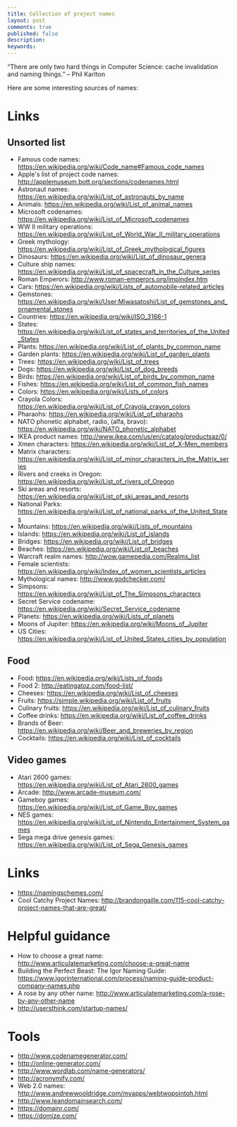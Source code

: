 ```yaml
---
title: Collection of project names
layout: post
comments: true
published: false
description: 
keywords: 
---
```


“There are only two hard things in Computer Science: cache invalidation and naming things.” – Phil Karlton

Here are some interesting sources of names:

# Links

## Unsorted list

* Famous code names: https://en.wikipedia.org/wiki/Code_name#Famous_code_names
* Apple's list of project code names: http://applemuseum.bott.org/sections/codenames.html
* Astronaut names: https://en.wikipedia.org/wiki/List_of_astronauts_by_name
* Animals: https://en.wikipedia.org/wiki/List_of_animal_names
* Microsoft codenames: https://en.wikipedia.org/wiki/List_of_Microsoft_codenames
* WW II military operations: https://en.wikipedia.org/wiki/List_of_World_War_II_military_operations
* Greek mythology: https://en.wikipedia.org/wiki/List_of_Greek_mythological_figures
* Dinosaurs: https://en.wikipedia.org/wiki/List_of_dinosaur_genera
* Culture ship names: https://en.wikipedia.org/wiki/List_of_spacecraft_in_the_Culture_series
* Roman Emperors: http://www.roman-emperors.org/impindex.htm
* Cars: https://en.wikipedia.org/wiki/Lists_of_automobile-related_articles
* Gemstones: https://en.wikipedia.org/wiki/User:Miwasatoshi/List_of_gemstones_and_ornamental_stones
* Countries: https://en.wikipedia.org/wiki/ISO_3166-1
* States: https://en.wikipedia.org/wiki/List_of_states_and_territories_of_the_United_States
* Plants: https://en.wikipedia.org/wiki/List_of_plants_by_common_name
* Garden plants: https://en.wikipedia.org/wiki/List_of_garden_plants
* Trees: https://en.wikipedia.org/wiki/List_of_trees
* Dogs: https://en.wikipedia.org/wiki/List_of_dog_breeds
* Birds: https://en.wikipedia.org/wiki/List_of_birds_by_common_name
* Fishes: https://en.wikipedia.org/wiki/List_of_common_fish_names
* Colors: https://en.wikipedia.org/wiki/Lists_of_colors
* Crayola Colors: https://en.wikipedia.org/wiki/List_of_Crayola_crayon_colors
* Pharaohs: https://en.wikipedia.org/wiki/List_of_pharaohs
* NATO phonetic alphabet, radio, (alfa, bravo): https://en.wikipedia.org/wiki/NATO_phonetic_alphabet
* IKEA product names: http://www.ikea.com/us/en/catalog/productsaz/0/
* Xmen characters: https://en.wikipedia.org/wiki/List_of_X-Men_members
* Matrix characters: https://en.wikipedia.org/wiki/List_of_minor_characters_in_the_Matrix_series
* Rivers and creeks in Oregon: https://en.wikipedia.org/wiki/List_of_rivers_of_Oregon
* Ski areas and resorts: https://en.wikipedia.org/wiki/List_of_ski_areas_and_resorts
* National Parks: https://en.wikipedia.org/wiki/List_of_national_parks_of_the_United_States
* Mountains: https://en.wikipedia.org/wiki/Lists_of_mountains
* Islands: https://en.wikipedia.org/wiki/List_of_islands
* Bridges: https://en.wikipedia.org/wiki/List_of_bridges
* Beaches: https://en.wikipedia.org/wiki/List_of_beaches
* Warcraft realm names: http://wow.gamepedia.com/Realms_list
* Female scientists: https://en.wikipedia.org/wiki/Index_of_women_scientists_articles
* Mythological names: http://www.godchecker.com/
* Simpsons: https://en.wikipedia.org/wiki/List_of_The_Simpsons_characters
* Secret Service codename: https://en.wikipedia.org/wiki/Secret_Service_codename
* Planets: https://en.wikipedia.org/wiki/Lists_of_planets
* Moons of Jupiter: https://en.wikipedia.org/wiki/Moons_of_Jupiter
* US Cities: https://en.wikipedia.org/wiki/List_of_United_States_cities_by_population

## Food
* Food: https://en.wikipedia.org/wiki/Lists_of_foods
* Food 2: http://eatingatoz.com/food-list/
* Cheeses: https://en.wikipedia.org/wiki/List_of_cheeses
* Fruits: https://simple.wikipedia.org/wiki/List_of_fruits
* Culinary fruits: https://en.wikipedia.org/wiki/List_of_culinary_fruits
* Coffee drinks: https://en.wikipedia.org/wiki/List_of_coffee_drinks
* Brands of Beer: https://en.wikipedia.org/wiki/Beer_and_breweries_by_region
* Cocktails: https://en.wikipedia.org/wiki/List_of_cocktails

## Video games
* Atari 2600 games: https://en.wikipedia.org/wiki/List_of_Atari_2600_games
* Arcade: http://www.arcade-museum.com/
* Gameboy games: https://en.wikipedia.org/wiki/List_of_Game_Boy_games
* NES games: https://en.wikipedia.org/wiki/List_of_Nintendo_Entertainment_System_games
* Sega mega drive genesis games: https://en.wikipedia.org/wiki/List_of_Sega_Genesis_games

# Links
* https://namingschemes.com/
* Cool Catchy Project Names: http://brandongaille.com/115-cool-catchy-project-names-that-are-great/

# Helpful guidance
* How to choose a great name: http://www.articulatemarketing.com/choose-a-great-name
* Building the Perfect Beast: The Igor Naming Guide: https://www.igorinternational.com/process/naming-guide-product-company-names.php
* A rose by any other name: http://www.articulatemarketing.com/a-rose-by-any-other-name
* http://usersthink.com/startup-names/

# Tools
* http://www.codenamegenerator.com/
* http://online-generator.com/
* http://www.wordlab.com/name-generators/
* http://acronymify.com/
* Web 2.0 names: http://www.andrewwooldridge.com/myapps/webtwopointoh.html
* http://www.leandomainsearch.com/
* https://domainr.com/
* https://domize.com/
